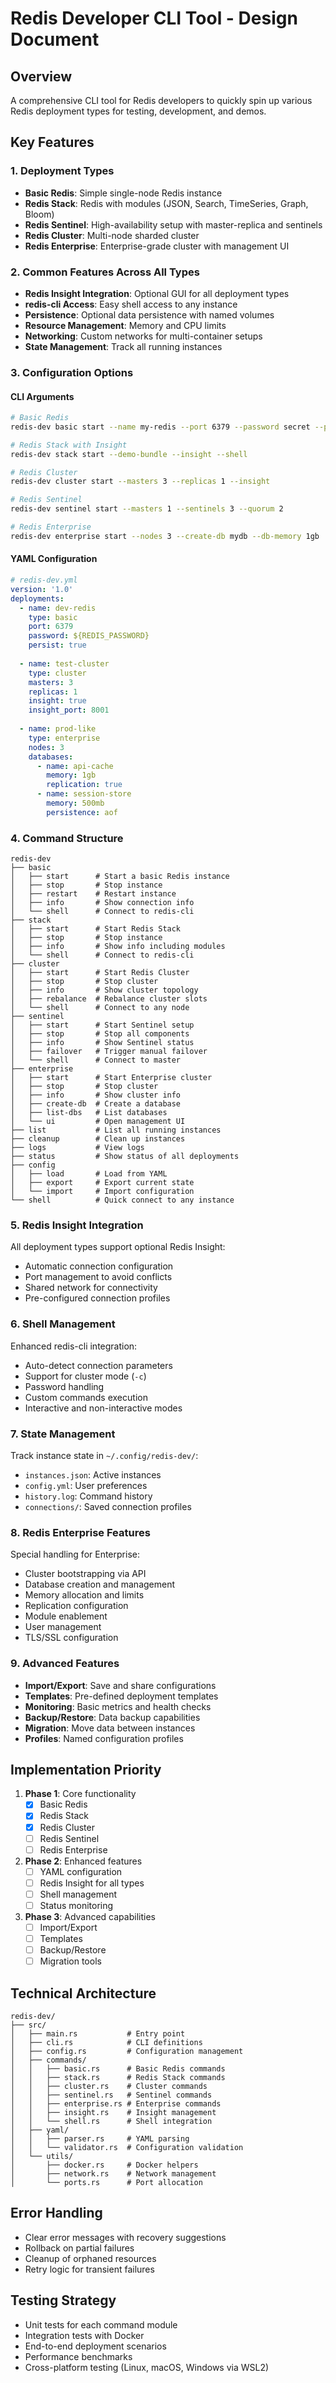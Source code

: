 # Redis Developer CLI Tool - Design Document

## Overview
A comprehensive CLI tool for Redis developers to quickly spin up various Redis deployment types for testing, development, and demos.

## Key Features

### 1. Deployment Types
- **Basic Redis**: Simple single-node Redis instance
- **Redis Stack**: Redis with modules (JSON, Search, TimeSeries, Graph, Bloom)
- **Redis Sentinel**: High-availability setup with master-replica and sentinels
- **Redis Cluster**: Multi-node sharded cluster
- **Redis Enterprise**: Enterprise-grade cluster with management UI

### 2. Common Features Across All Types
- **Redis Insight Integration**: Optional GUI for all deployment types
- **redis-cli Access**: Easy shell access to any instance
- **Persistence**: Optional data persistence with named volumes
- **Resource Management**: Memory and CPU limits
- **Networking**: Custom networks for multi-container setups
- **State Management**: Track all running instances

### 3. Configuration Options

#### CLI Arguments
```bash
# Basic Redis
redis-dev basic start --name my-redis --port 6379 --password secret --persist --shell

# Redis Stack with Insight
redis-dev stack start --demo-bundle --insight --shell

# Redis Cluster
redis-dev cluster start --masters 3 --replicas 1 --insight

# Redis Sentinel
redis-dev sentinel start --masters 1 --sentinels 3 --quorum 2

# Redis Enterprise
redis-dev enterprise start --nodes 3 --create-db mydb --db-memory 1gb
```

#### YAML Configuration
```yaml
# redis-dev.yml
version: '1.0'
deployments:
  - name: dev-redis
    type: basic
    port: 6379
    password: ${REDIS_PASSWORD}
    persist: true
    
  - name: test-cluster
    type: cluster
    masters: 3
    replicas: 1
    insight: true
    insight_port: 8001
    
  - name: prod-like
    type: enterprise
    nodes: 3
    databases:
      - name: api-cache
        memory: 1gb
        replication: true
      - name: session-store
        memory: 500mb
        persistence: aof
```

### 4. Command Structure

```
redis-dev
├── basic
│   ├── start      # Start a basic Redis instance
│   ├── stop       # Stop instance
│   ├── restart    # Restart instance
│   ├── info       # Show connection info
│   └── shell      # Connect to redis-cli
├── stack
│   ├── start      # Start Redis Stack
│   ├── stop       # Stop instance
│   ├── info       # Show info including modules
│   └── shell      # Connect to redis-cli
├── cluster
│   ├── start      # Start Redis Cluster
│   ├── stop       # Stop cluster
│   ├── info       # Show cluster topology
│   ├── rebalance  # Rebalance cluster slots
│   └── shell      # Connect to any node
├── sentinel
│   ├── start      # Start Sentinel setup
│   ├── stop       # Stop all components
│   ├── info       # Show Sentinel status
│   ├── failover   # Trigger manual failover
│   └── shell      # Connect to master
├── enterprise
│   ├── start      # Start Enterprise cluster
│   ├── stop       # Stop cluster
│   ├── info       # Show cluster info
│   ├── create-db  # Create a database
│   ├── list-dbs   # List databases
│   └── ui         # Open management UI
├── list           # List all running instances
├── cleanup        # Clean up instances
├── logs           # View logs
├── status         # Show status of all deployments
├── config
│   ├── load       # Load from YAML
│   ├── export     # Export current state
│   └── import     # Import configuration
└── shell          # Quick connect to any instance
```

### 5. Redis Insight Integration

All deployment types support optional Redis Insight:
- Automatic connection configuration
- Port management to avoid conflicts
- Shared network for connectivity
- Pre-configured connection profiles

### 6. Shell Management

Enhanced redis-cli integration:
- Auto-detect connection parameters
- Support for cluster mode (`-c`)
- Password handling
- Custom commands execution
- Interactive and non-interactive modes

### 7. State Management

Track instance state in `~/.config/redis-dev/`:
- `instances.json`: Active instances
- `config.yml`: User preferences
- `history.log`: Command history
- `connections/`: Saved connection profiles

### 8. Redis Enterprise Features

Special handling for Enterprise:
- Cluster bootstrapping via API
- Database creation and management
- Memory allocation and limits
- Replication configuration
- Module enablement
- User management
- TLS/SSL configuration

### 9. Advanced Features

- **Import/Export**: Save and share configurations
- **Templates**: Pre-defined deployment templates
- **Monitoring**: Basic metrics and health checks
- **Backup/Restore**: Data backup capabilities
- **Migration**: Move data between instances
- **Profiles**: Named configuration profiles

## Implementation Priority

1. **Phase 1**: Core functionality
   - [x] Basic Redis
   - [x] Redis Stack
   - [x] Redis Cluster
   - [ ] Redis Sentinel
   - [ ] Redis Enterprise

2. **Phase 2**: Enhanced features
   - [ ] YAML configuration
   - [ ] Redis Insight for all types
   - [ ] Shell management
   - [ ] Status monitoring

3. **Phase 3**: Advanced capabilities
   - [ ] Import/Export
   - [ ] Templates
   - [ ] Backup/Restore
   - [ ] Migration tools

## Technical Architecture

```
redis-dev/
├── src/
│   ├── main.rs           # Entry point
│   ├── cli.rs            # CLI definitions
│   ├── config.rs         # Configuration management
│   ├── commands/
│   │   ├── basic.rs      # Basic Redis commands
│   │   ├── stack.rs      # Redis Stack commands
│   │   ├── cluster.rs    # Cluster commands
│   │   ├── sentinel.rs   # Sentinel commands
│   │   ├── enterprise.rs # Enterprise commands
│   │   ├── insight.rs    # Insight management
│   │   └── shell.rs      # Shell integration
│   ├── yaml/
│   │   ├── parser.rs     # YAML parsing
│   │   └── validator.rs  # Configuration validation
│   └── utils/
│       ├── docker.rs     # Docker helpers
│       ├── network.rs    # Network management
│       └── ports.rs      # Port allocation
```

## Error Handling

- Clear error messages with recovery suggestions
- Rollback on partial failures
- Cleanup of orphaned resources
- Retry logic for transient failures

## Testing Strategy

- Unit tests for each command module
- Integration tests with Docker
- End-to-end deployment scenarios
- Performance benchmarks
- Cross-platform testing (Linux, macOS, Windows via WSL2)